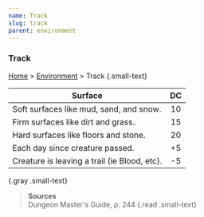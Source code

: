 ```yaml
---
name: Track
slug: track
parent: environment
---
```

### Track
[Home](dm-operations-center) > [Environment](environment) > Track {.small-text}

| Surface                                      | DC  |
| -------------------------------------------- | :-: |
| Soft surfaces like mud, sand, and snow.      | 10  |
| Firm surfaces like dirt and grass.           | 15  |
| Hard surfaces like floors and stone.         | 20  |
| Each day since creature passed.              | +5  |
| Creature is leaving a trail (ie Blood, etc). | -5  |
{.gray .small-text}

> **Sources** <br/>
> Dungeon Master's Guide, p. 244
{.read .small-text}